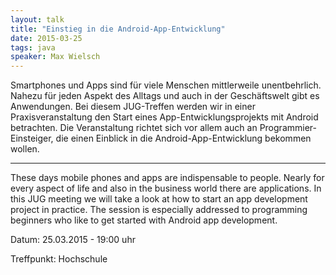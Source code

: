 ```yaml
---
layout: talk
title: "Einstieg in die Android-App-Entwicklung"
date: 2015-03-25
tags: java
speaker: Max Wielsch
---
```


Smartphones und Apps sind für viele Menschen mittlerweile unentbehrlich.
Nahezu für jeden Aspekt des Alltags und auch in der Geschäftswelt gibt es Anwendungen.
Bei diesem JUG-Treffen werden wir in einer Praxisveranstaltung den Start eines App-Entwicklungsprojekts mit Android betrachten.
Die Veranstaltung richtet sich vor allem auch an Programmier-Einsteiger, die einen Einblick in die Android-App-Entwicklung bekommen wollen.

---

These days mobile phones and apps are indispensable to people. Nearly for every aspect of life and also in the business world there are applications.
In this JUG meeting we will take a look at how to start an app development project in practice.
The session is especially addressed to programming beginners who like to get started with Android app development.


Datum: 25.03.2015 - 19:00 uhr

Treffpunkt: Hochschule
